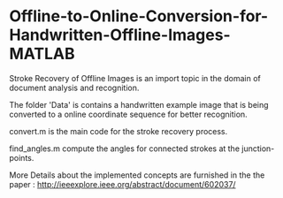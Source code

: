 # Offline-to-Online-Conversion-for-Handwritten-Offline-Images-MATLAB
Stroke Recovery of Offline Images is an import topic in the domain of document analysis and recognition. 

The folder 'Data' is contains a handwritten example image that is being converted to a online coordinate sequence for better recognition.

convert.m is the main code for the stroke recovery process.

find_angles.m compute the angles for connected strokes at the junction-points.

More Details about the implemented concepts are furnished in the the paper :
http://ieeexplore.ieee.org/abstract/document/602037/

